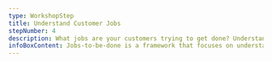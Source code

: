 ```yaml
---
type: WorkshopStep
title: Understand Customer Jobs
stepNumber: 4
description: What jobs are your customers trying to get done? Understanding the functional, emotional, and social jobs your customers are trying to accomplish helps you create an offer that truly resonates.
infoBoxContent: Jobs-to-be-done is a framework that focuses on understanding why customers hire products or services.
---
```

